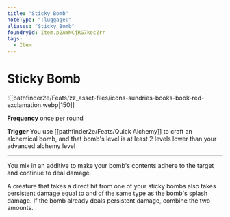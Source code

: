 ```yaml
---
title: "Sticky Bomb"
noteType: ":luggage:"
aliases: "Sticky Bomb"
foundryId: Item.p2AWNCjRG7kecZrr
tags:
  - Item
---
```


# Sticky Bomb
![[pathfinder2e/Feats/zz_asset-files/icons-sundries-books-book-red-exclamation.webp|150]]

**Frequency** once per round

**Trigger** You use [[pathfinder2e/Feats/Quick Alchemy]] to craft an alchemical bomb, and that bomb's level is at least 2 levels lower than your advanced alchemy level

* * *

You mix in an additive to make your bomb's contents adhere to the target and continue to deal damage.

A creature that takes a direct hit from one of your sticky bombs also takes persistent damage equal to and of the same type as the bomb's splash damage. If the bomb already deals persistent damage, combine the two amounts.

